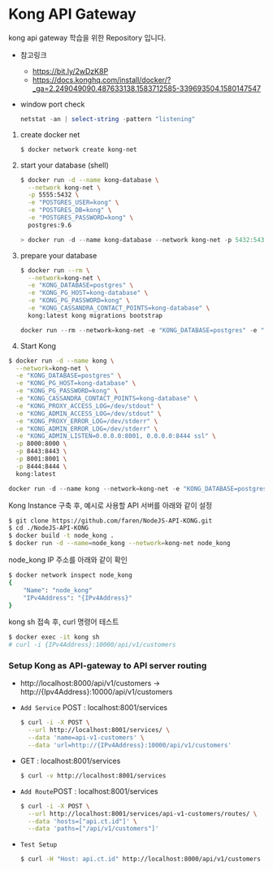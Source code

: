 # Kong API Gateway

kong api gateway 학습을 위한 Repository 입니다.



* 참고링크
  * https://bit.ly/2wDzK8P
  * https://docs.konghq.com/install/docker/?_ga=2.249049090.487633138.1583712585-339693504.1580147547



* window port check

  ```powershell
  netstat -an | select-string -pattern "listening"
  ```

  

1. create docker net

   ```sh
   $ docker network create kong-net
   ```

2. start your database (shell)

   ```sh
   $ docker run -d --name kong-database \
     --network kong-net \
     -p 5555:5432 \
     -e "POSTGRES_USER=kong" \
     -e "POSTGRES_DB=kong" \
     -e "POSTGRES_PASSWORD=kong" \
     postgres:9.6
   ```

   

   ```powershell
   > docker run -d --name kong-database --network kong-net -p 5432:5432 -e "POSTGRES_USER=kong" -e "POSTGRES_DB=kong" -e "POSTGRES_PASSWORD=kong" postgres:9.6
   ```

   

3. prepare your database

   ```sh
   $ docker run --rm \
     --network=kong-net \
     -e "KONG_DATABASE=postgres" \
     -e "KONG_PG_HOST=kong-database" \
     -e "KONG_PG_PASSWORD=kong" \
     -e "KONG_CASSANDRA_CONTACT_POINTS=kong-database" \
     kong:latest kong migrations bootstrap
   ```

   ```powershell
   docker run --rm --network=kong-net -e "KONG_DATABASE=postgres" -e "KONG_PG_HOST=kong-database" -e "KONG_PG_PASSWORD=kong" -e "KONG_CASSANDRA_CONTACT_POINTS=kong-database" kong:latest kong migrations bootstrap
   ```

4.  Start Kong

   ```sh
   $ docker run -d --name kong \
     --network=kong-net \
     -e "KONG_DATABASE=postgres" \
     -e "KONG_PG_HOST=kong-database" \
     -e "KONG_PG_PASSWORD=kong" \
     -e "KONG_CASSANDRA_CONTACT_POINTS=kong-database" \
     -e "KONG_PROXY_ACCESS_LOG=/dev/stdout" \
     -e "KONG_ADMIN_ACCESS_LOG=/dev/stdout" \
     -e "KONG_PROXY_ERROR_LOG=/dev/stderr" \
     -e "KONG_ADMIN_ERROR_LOG=/dev/stderr" \
     -e "KONG_ADMIN_LISTEN=0.0.0.0:8001, 0.0.0.0:8444 ssl" \
     -p 8000:8000 \
     -p 8443:8443 \
     -p 8001:8001 \
     -p 8444:8444 \
     kong:latest
   ```

   ```powershell
   docker run -d --name kong --network=kong-net -e "KONG_DATABASE=postgres" -e "KONG_PG_HOST=kong-database" -e "KONG_PG_PASSWORD=kong" -e "KONG_CASSANDRA_CONTACT_POINTS=kong-database" -e "KONG_PROXY_ACCESS_LOG=/dev/stdout" -e "KONG_ADMIN_ACCESS_LOG=/dev/stdout" -e "KONG_PROXY_ERROR_LOG=/dev/stderr" -e "KONG_ADMIN_ERROR_LOG=/dev/stderr" -e "KONG_ADMIN_LISTEN=0.0.0.0:8001, 0.0.0.0:8444 ssl" -p 8000:8000 -p 8443:8443 -p 8001:8001 -p 8444:8444 kong:latest
   ```

   

Kong Instance 구축 후, 예시로 사용할 API 서버를 아래와 같이 설정

```sh
$ git clone https://github.com/faren/NodeJS-API-KONG.git
$ cd ./NodeJS-API-KONG
$ docker build -t node_kong .
$ docker run -d --name=node_kong --network=kong-net node_kong
```

node_kong IP 주소를 아래와 같이 확인

```sh
$ docker network inspect node_kong
{
	"Name": "node_kong"
	"IPv4Address": "{IPv4Address}"
}
```

kong sh 접속 후, curl 명령어 테스트

```sh
$ docker exec -it kong sh
# curl -i {IPv4Address}:10000/api/v1/customers
```



### Setup Kong as API-gateway to API server routing

* http://localhost:8000/api/v1/customers -> http://{Ipv4Address}:10000/api/v1/customers



* `Add Service` POST : localhost:8001/services  

  ```sh
  $ curl -i -X POST \
    --url http://localhost:8001/services/ \
    --data 'name=api-v1-customers' \
    --data 'url=http://{IPv4Address}:10000/api/v1/customers'
  ```

* GET : localhost:8001/services

  ```sh
  $ curl -v http://localhost:8001/services
  ```

  

* `Add Route`POST : localhost:8001/services

  ```sh
  $ curl -i -X POST \
    --url http://localhost:8001/services/api-v1-customers/routes/ \
    --data 'hosts=["api.ct.id"]' \
    --data 'paths=["/api/v1/customers"]'
  ```

* `Test Setup`

  ```sh
  $ curl -H "Host: api.ct.id" http://localhost:8000/api/v1/customers
  ```

  